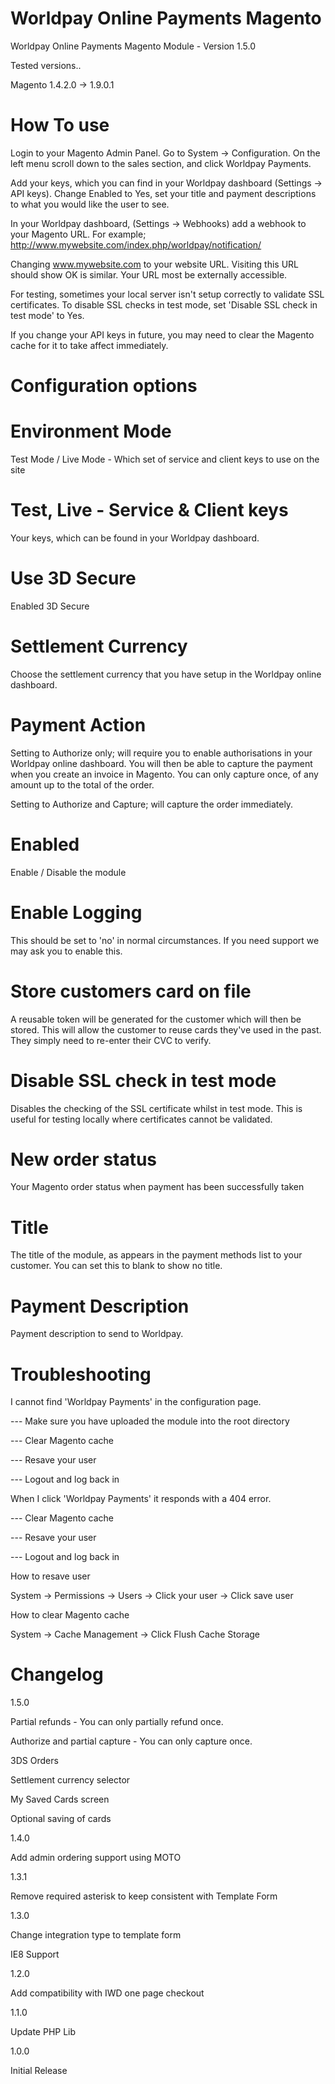 Worldpay Online Payments Magento
==================

Worldpay Online Payments Magento Module - Version 1.5.0

Tested versions..

Magento 1.4.2.0 -> 1.9.0.1

How To use
================
Login to your Magento Admin Panel.
Go to System -> Configuration.
On the left menu scroll down to the sales section, and click Worldpay Payments.

Add your keys, which you can find in your Worldpay dashboard (Settings -> API keys). Change Enabled to Yes, set your title and payment descriptions to what you would like the user to see.

In your Worldpay dashboard, (Settings -> Webhooks) add a webhook to your Magento URL.
For example;
http://www.mywebsite.com/index.php/worldpay/notification/

Changing www.mywebsite.com to your website URL. Visiting this URL should show OK is similar. Your URL most be externally accessible.

For testing, sometimes your local server isn't setup correctly to validate SSL certificates. To disable SSL checks in test mode, set 'Disable SSL check in test mode' to Yes.

If you change your API keys in future, you may need to clear the Magento cache for it to take affect immediately.

Configuration options
================

Environment Mode 
=====
Test Mode / Live Mode - 
Which set of service and client keys to use on the site

Test, Live - Service & Client keys
=====
Your keys, which can be found in your Worldpay dashboard.

Use 3D Secure
=====
Enabled 3D Secure

Settlement Currency
=====
Choose the settlement currency that you have setup in the Worldpay online dashboard.

Payment Action
=====
Setting to Authorize only; will require you to enable authorisations in your Worldpay online dashboard.
You will then be able to capture the payment when you create an invoice in Magento.
You can only capture once, of any amount up to the total of the order.

Setting to Authorize and Capture; will capture the order immediately.

Enabled
=====
Enable / Disable the module

Enable Logging
=====
This should be set to 'no' in normal circumstances. If you need support we may ask you to enable this.

Store customers card on file
=====
A reusable token will be generated for the customer which will then be stored. This will allow the customer to reuse cards they've used in the past. They simply need to re-enter their CVC to verify.

Disable SSL check in test mode
=====
Disables the checking of the SSL certificate whilst in test mode. This is useful for testing locally where certificates cannot be validated.

New order status
=====
Your Magento order status when payment has been successfully taken

Title
=====
The title of the module, as appears in the payment methods list to your customer. You can set this to blank to show no title.

Payment Description
=====
Payment description to send to Worldpay.


Troubleshooting
=================
I cannot find 'Worldpay Payments' in the configuration page.

--- Make sure you have uploaded the module into the root directory

--- Clear Magento cache

--- Resave your user

--- Logout and log back in


When I click 'Worldpay Payments' it responds with a 404 error.

--- Clear Magento cache

--- Resave your user

--- Logout and log back in


How to resave user

System -> Permissions -> Users -> Click your user -> Click save user


How to clear Magento cache

System -> Cache Management -> Click Flush Cache Storage



Changelog
================
1.5.0

Partial refunds - You can only partially refund once.

Authorize and partial capture - You can only capture once.

3DS Orders

Settlement currency selector

My Saved Cards screen

Optional saving of cards


1.4.0

Add admin ordering support using MOTO


1.3.1

Remove required asterisk to keep consistent with Template Form


1.3.0

Change integration type to template form

IE8 Support


1.2.0

Add compatibility with IWD one page checkout


1.1.0

Update PHP Lib


1.0.0

Initial Release

